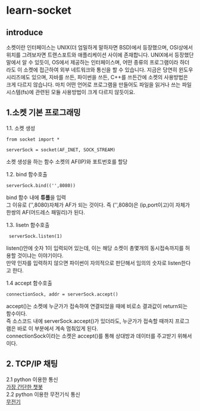 # learn-socket   
## introduce   
소켓이란 인터페이스는 UNIX(더 엄밀하게 말하자면 BSD)에서 등장했으며, OSI상에서 위치를 그려보자면 트랜스포트와 애플리케이션 사이에 존재합니다. UNIX에서 등장했단 말에서 알 수 있듯이, OS에서 제공하는 인터페이스며, 어떤 종류의 프로그램이라 하더라도 이 소켓에 접근하여 외부 네트워크와 통신을 할 수 있습니다. 지금은 당연히 윈도우 시리즈에도 있으며, 자바를 쓰든, 파이썬을 쓰든, C++를 쓰든간에 소켓의 사용방법은 크게 다르지 않습니다. 마치 어떤 언어로 프로그램을 만들어도 파일을 읽거나 쓰는 파일시스템(fs)에 관련된 모듈 사용방법이 크게 다르지 않듯이요.

## 1.소켓 기본 프로그래밍
1.1. 소켓 생성
````
from socket import *   

serverSock = socket(AF_INET, SOCK_STREAM)
````
소켓 생성을 하는 함수       소켓의 AF(IP)와 포트번호를 할당      

1.2. bind 함수호출   
````
serverSock.bind(('',8080))
````
bind 함수 내에 **튜플**을 입력    
그 이유로 ('',8080)자체가 AF가 되는 것이다.
즉 ('',8080)은 (ip,port이고)이 자체가 한쌍의 AF(어드레스 패밀리)가 된다.      

1.3. lisetn 함수호출
````
 serverSock.listen(1)
````
listen()안에 숫자 1이 입력되어 있는데, 이는 해당 소켓이 총몇개의 동시접속까지를 허용할 것이냐는 이야기이다.   
만약 인자를 입력하지 않으면 파이썬이 자의적으로 판단해서 임의의 숫자로 listen한다고 한다.      
   
1.4 accept 함수호출   
````
connectionSock, addr = serverSock.accept()
````
accept()는 소켓에 누군가가 접속하여 연결되었을 때에 비로소 결과값이 return되는 함수이다.   
즉 소스코드 내에 serverSock.accept()가 있더라도, 누군가가 접속할 때까지 프로그램은 바로 이 부분에서 계속 멈춰있게 된다.   
connectionSock이라는 소켓은 accept()를 통해 상대방과 데이터를 주고받기 위해서이다.
## 2. TCP/IP 채팅
 2.1 python 이용한 통신   
[가장 간단한 챗봇](https://seolin.tistory.com/97)   
 2.2 python 이용한 무전기식 통신   
[무전기](https://seolin.tistory.com/98?category=762768)
